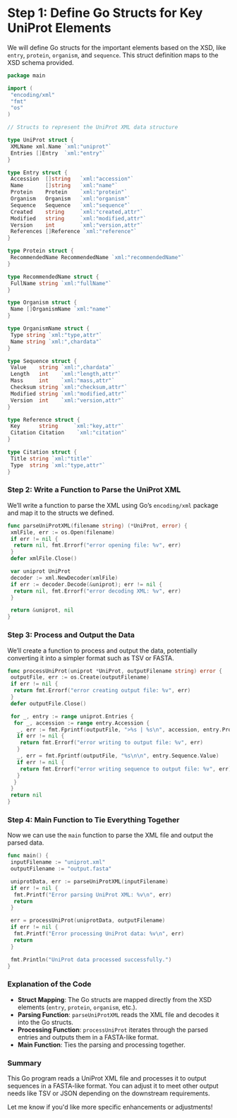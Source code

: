 # Step 1: Define Go Structs for Key UniProt Elements

We will define Go structs for the important elements based on the XSD, like `entry`, `protein`, `organism`, and `sequence`. This struct definition maps to the XSD schema provided.

```go
package main

import (
 "encoding/xml"
 "fmt"
 "os"
)

// Structs to represent the UniProt XML data structure

type UniProt struct {
 XMLName xml.Name `xml:"uniprot"`
 Entries []Entry  `xml:"entry"`
}

type Entry struct {
 Accession  []string   `xml:"accession"`
 Name       []string   `xml:"name"`
 Protein    Protein    `xml:"protein"`
 Organism   Organism   `xml:"organism"`
 Sequence   Sequence   `xml:"sequence"`
 Created    string     `xml:"created,attr"`
 Modified   string     `xml:"modified,attr"`
 Version    int        `xml:"version,attr"`
 References []Reference `xml:"reference"`
}

type Protein struct {
 RecommendedName RecommendedName `xml:"recommendedName"`
}

type RecommendedName struct {
 FullName string `xml:"fullName"`
}

type Organism struct {
 Name []OrganismName `xml:"name"`
}

type OrganismName struct {
 Type string `xml:"type,attr"`
 Name string `xml:",chardata"`
}

type Sequence struct {
 Value    string `xml:",chardata"`
 Length   int    `xml:"length,attr"`
 Mass     int    `xml:"mass,attr"`
 Checksum string `xml:"checksum,attr"`
 Modified string `xml:"modified,attr"`
 Version  int    `xml:"version,attr"`
}

type Reference struct {
 Key      string     `xml:"key,attr"`
 Citation Citation    `xml:"citation"`
}

type Citation struct {
 Title string `xml:"title"`
 Type  string `xml:"type,attr"`
}
```

### Step 2: Write a Function to Parse the UniProt XML

We’ll write a function to parse the XML using Go’s `encoding/xml` package and map it to the structs we defined.

```go
func parseUniProtXML(filename string) (*UniProt, error) {
 xmlFile, err := os.Open(filename)
 if err != nil {
  return nil, fmt.Errorf("error opening file: %v", err)
 }
 defer xmlFile.Close()

 var uniprot UniProt
 decoder := xml.NewDecoder(xmlFile)
 if err := decoder.Decode(&uniprot); err != nil {
  return nil, fmt.Errorf("error decoding XML: %v", err)
 }

 return &uniprot, nil
}
```

### Step 3: Process and Output the Data

We’ll create a function to process and output the data, potentially converting it into a simpler format such as TSV or FASTA.

```go
func processUniProt(uniprot *UniProt, outputFilename string) error {
 outputFile, err := os.Create(outputFilename)
 if err != nil {
  return fmt.Errorf("error creating output file: %v", err)
 }
 defer outputFile.Close()

 for _, entry := range uniprot.Entries {
  for _, accession := range entry.Accession {
   _, err := fmt.Fprintf(outputFile, ">%s | %s\n", accession, entry.Protein.RecommendedName.FullName)
   if err != nil {
    return fmt.Errorf("error writing to output file: %v", err)
   }
   _, err = fmt.Fprintf(outputFile, "%s\n\n", entry.Sequence.Value)
   if err != nil {
    return fmt.Errorf("error writing sequence to output file: %v", err)
   }
  }
 }
 return nil
}
```

### Step 4: Main Function to Tie Everything Together

Now we can use the `main` function to parse the XML file and output the parsed data.

```go
func main() {
 inputFilename := "uniprot.xml"
 outputFilename := "output.fasta"

 uniprotData, err := parseUniProtXML(inputFilename)
 if err != nil {
  fmt.Printf("Error parsing UniProt XML: %v\n", err)
  return
 }

 err = processUniProt(uniprotData, outputFilename)
 if err != nil {
  fmt.Printf("Error processing UniProt data: %v\n", err)
  return
 }

 fmt.Println("UniProt data processed successfully.")
}
```

### Explanation of the Code

- **Struct Mapping**: The Go structs are mapped directly from the XSD elements (`entry`, `protein`, `organism`, etc.).
- **Parsing Function**: `parseUniProtXML` reads the XML file and decodes it into the Go structs.
- **Processing Function**: `processUniProt` iterates through the parsed entries and outputs them in a FASTA-like format.
- **Main Function**: Ties the parsing and processing together.

### Summary

This Go program reads a UniProt XML file and processes it to output sequences in a FASTA-like format. You can adjust it to meet other output needs like TSV or JSON depending on the downstream requirements.

Let me know if you'd like more specific enhancements or adjustments!
